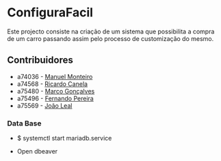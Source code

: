 # ConfiguraFacil

Este projecto consiste na criação de um sistema que possibilita a compra de um carro passando assim pelo processo de customização do mesmo. 

## Contribuidores

* a74036 - [Manuel Monteiro](https://github.com/Mont3iro68)
* a74568 - [Ricardo Canela](https://github.com/Tymoshchuk19)
* a75480 - [Marco Gonçalves](https://github.com/Barca88)
* a75496 - [Fernando Pereira](https://github.com/Videira59)
* a75569 - [João Leal](https://github.com/Shaman37)

### Data Base

 * $ systemctl start mariadb.service

 * Open dbeaver


